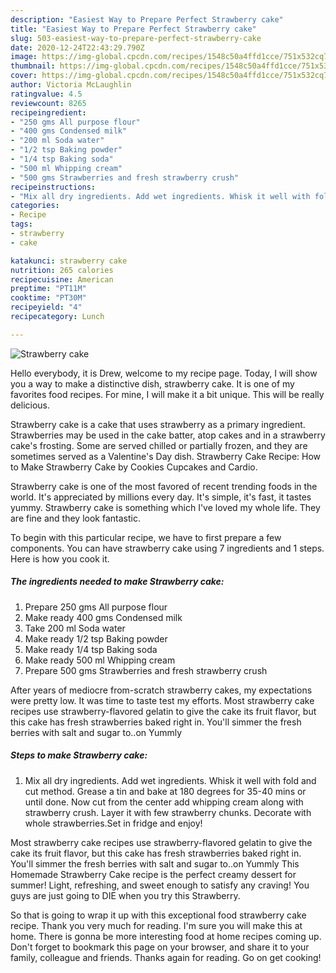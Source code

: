 ```yaml
---
description: "Easiest Way to Prepare Perfect Strawberry cake"
title: "Easiest Way to Prepare Perfect Strawberry cake"
slug: 503-easiest-way-to-prepare-perfect-strawberry-cake
date: 2020-12-24T22:43:29.790Z
image: https://img-global.cpcdn.com/recipes/1548c50a4ffd1cce/751x532cq70/strawberry-cake-recipe-main-photo.jpg
thumbnail: https://img-global.cpcdn.com/recipes/1548c50a4ffd1cce/751x532cq70/strawberry-cake-recipe-main-photo.jpg
cover: https://img-global.cpcdn.com/recipes/1548c50a4ffd1cce/751x532cq70/strawberry-cake-recipe-main-photo.jpg
author: Victoria McLaughlin
ratingvalue: 4.5
reviewcount: 8265
recipeingredient:
- "250 gms All purpose flour"
- "400 gms Condensed milk"
- "200 ml Soda water"
- "1/2 tsp Baking powder"
- "1/4 tsp Baking soda"
- "500 ml Whipping cream"
- "500 gms Strawberries and fresh strawberry crush"
recipeinstructions:
- "Mix all dry ingredients. Add wet ingredients. Whisk it well with fold and cut method. Grease a tin and bake at 180 degrees for 35-40 mins or until done. Now cut from the center add whipping cream along with strawberry crush. Layer it with few strawberry chunks. Decorate with whole strawberries.Set in fridge and enjoy!"
categories:
- Recipe
tags:
- strawberry
- cake

katakunci: strawberry cake 
nutrition: 265 calories
recipecuisine: American
preptime: "PT11M"
cooktime: "PT30M"
recipeyield: "4"
recipecategory: Lunch

---
```



![Strawberry cake](https://img-global.cpcdn.com/recipes/1548c50a4ffd1cce/751x532cq70/strawberry-cake-recipe-main-photo.jpg)

Hello everybody, it is Drew, welcome to my recipe page. Today, I will show you a way to make a distinctive dish, strawberry cake. It is one of my favorites food recipes. For mine, I will make it a bit unique. This will be really delicious.

Strawberry cake is a cake that uses strawberry as a primary ingredient. Strawberries may be used in the cake batter, atop cakes and in a strawberry cake&#39;s frosting. Some are served chilled or partially frozen, and they are sometimes served as a Valentine&#39;s Day dish. Strawberry Cake Recipe: How to Make Strawberry Cake by Cookies Cupcakes and Cardio.

Strawberry cake is one of the most favored of recent trending foods in the world. It's appreciated by millions every day. It's simple, it's fast, it tastes yummy. Strawberry cake is something which I've loved my whole life. They are fine and they look fantastic.


To begin with this particular recipe, we have to first prepare a few components. You can have strawberry cake using 7 ingredients and 1 steps. Here is how you cook it.

<!--inarticleads1-->

##### The ingredients needed to make Strawberry cake:

1. Prepare 250 gms All purpose flour
1. Make ready 400 gms Condensed milk
1. Take 200 ml Soda water
1. Make ready 1/2 tsp Baking powder
1. Make ready 1/4 tsp Baking soda
1. Make ready 500 ml Whipping cream
1. Prepare 500 gms Strawberries and fresh strawberry crush


After years of mediocre from-scratch strawberry cakes, my expectations were pretty low. It was time to taste test my efforts. Most strawberry cake recipes use strawberry-flavored gelatin to give the cake its fruit flavor, but this cake has fresh strawberries baked right in. You&#39;ll simmer the fresh berries with salt and sugar to..on Yummly 

<!--inarticleads2-->

##### Steps to make Strawberry cake:

1. Mix all dry ingredients. Add wet ingredients. Whisk it well with fold and cut method. Grease a tin and bake at 180 degrees for 35-40 mins or until done. Now cut from the center add whipping cream along with strawberry crush. Layer it with few strawberry chunks. Decorate with whole strawberries.Set in fridge and enjoy!


Most strawberry cake recipes use strawberry-flavored gelatin to give the cake its fruit flavor, but this cake has fresh strawberries baked right in. You&#39;ll simmer the fresh berries with salt and sugar to..on Yummly This Homemade Strawberry Cake recipe is the perfect creamy dessert for summer! Light, refreshing, and sweet enough to satisfy any craving! You guys are just going to DIE when you try this Strawberry. 

So that is going to wrap it up with this exceptional food strawberry cake recipe. Thank you very much for reading. I'm sure you will make this at home. There is gonna be more interesting food at home recipes coming up. Don't forget to bookmark this page on your browser, and share it to your family, colleague and friends. Thanks again for reading. Go on get cooking!

